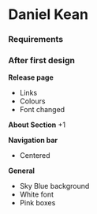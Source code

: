# Daniel Kean #
### Requirements ###
### After first design ###
**Release page**
* Links
* Colours 
* Font changed

**About Section**
 +1

**Navigation bar** 
* Centered

**General**
* Sky Blue background
* White font
* Pink boxes